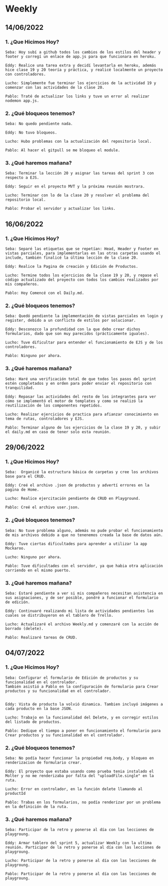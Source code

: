 # Weekly
## 14/06/2022
### 1. ¿Que Hicimos Hoy?
    Seba: Hoy subí a github todos los cambios de los estilos del header y footer y corregí un enlace de app.js para que funcionara en heroku.

    Eddy: Realice una tarea extra y decidí levantarla en heroku, además hice clase 19 y 20 teoría y práctica, y realicé localmente un proyecto con controladores.

    Lucho: Simplemente fue terminar los ejercicios de la actividad 19 y comenzar con las actividades de la clase 20.

    Pablo: Traté de actualizar los links y tuve un error al realizar nodemon app.js.

### 2.   ¿Qué bloqueos tenemos?
    Seba: No quedo pendiente nada.

    Eddy: No tuvo bloqueos.

    Lucho: Hubo problemas con la actualización del repositorio local.

    Pablo: Al hacer el gitpull se me bloqueo el module.

### 3. ¿Qué haremos mañana?     
    Seba: Terminar la lección 20 y asignar las tareas del sprint 3 con respecto a EJS.

    Eddy: Seguir en el proyecto MVT y la próxima reunión mostrara.

    Lucho: Terminar con lo de la clase 20 y resolver el problema del repositorio local.

    Pablo: Probar el servidor y actualizar los links.

## 16/06/2022
### 1. ¿Que Hicimos Hoy?

    Seba: Separé las etiquetas que se repetían: Head, Header y Footer en vistas parciales, para implementarlas en las otras carpetas usando el include, también finalicé la última lección de la clase 20.
    
    Eddy: Realice la Pagina de creación y Edición de Productos.
    
    Lucho: Termine todos los ejercicios de la clase 19 y 20, y repase el código actualizado del proyecto con todos los cambios realizados por mis compañeros.
    
    Pablo: Hoy Comencé con el Daily.md.

### 2.   ¿Qué bloqueos tenemos?
    Seba: Quedó pendiente la implementación de vistas parciales en login y register, debido a un conflicto de estilos por solucionar.

    Eddy: Desconozco la profundidad con la que debo crear dichos formularios, dado que son muy parecidos (prácticamente iguales).

    Lucho: Tuve dificultar para entender el funcionamiento de EJS y de los controladores.

    Pablo: Ninguno por ahora.

### 3. ¿Qué haremos mañana? 
    Seba: Haré una verificación total de que todos los pasos del sprint estén completados y en orden para poder enviar el repositorio con tranquilidad.

    Eddy: Repasar las actividades del resto de los integrantes para ver cómo se implementó el motor de templates y como se realizó la reutilización de los componentes repetidos. 

    Lucho: Realizar ejercicios de practica para afianzar conocimiento en tema de rutas, controladores y EJS.

    Pablo: Terminar alguno de los ejercicios de la clase 19 y 20, y subir el daily.md en caso de tener solo esta reunión.

## 29/06/2022
### 1. ¿Que Hicimos Hoy?

    Seba:  Organicé la estructura básica de carpetas y cree los archivos base para el CRUD.
    
    Eddy: Creé el archivo .json de productos y advertí errores en la pagina de Home.
    
    Lucho: Realice ejercitación pendiente de CRUD en Playground.
    
    Pablo: Creé el archivo user.json.   

### 2.   ¿Qué bloqueos tenemos?
    Seba: No tuve problema alguno, además no pude probar el funcionamiento de mis archivos debido a que no tenenemos creada la base de datos aún.

    Eddy: Tuve ciertas dificultades para aprender a utilizar la app Mockaroo.

    Lucho: Ninguno por ahora.

    Pablo: Tuve dificultades con el servidor, ya que habia otra aplicación corriendo en el mismo puerto.

### 3. ¿Qué haremos mañana? 
    Seba: Estaré pendiente a ver si mis compañeros necesitan asistencia en sus asignaciones, y de ser posible, pondré a funcionar el formulario de edición.

    Eddy: Continuaré realizando mi lista de actividades pendientes las cuales se distribuyeron en el tablero de Trello. 

    Lucho: Actualizaré el archivo Weekly.md y comenzaré con la acción de borrado (delete).

    Pablo: Realizaré tareas de CRUD.

## 04/07/2022
### 1. ¿Que Hicimos Hoy?

    Seba: Configurar el formulario de Edición de productos y su funcionalidad en el controlador. 
    También asistió a Pablo en la configuración de formulario para Crear productos y su funcionalidad en el controlador. 

    
    Eddy: Vista de producto la volvió dinamica. Tambien incluyó imágenes a cada producto en la base JSON. 
    
    Lucho: Trabajo en la funcionalidad del Delete, y en corregir estilos del listado de productos. 
    
    Pablo: Dedique el tiempo a poner en funcionamiento el formulario para Crear productos y su funcionalidad en el controlador.
### 2.   ¿Qué bloqueos tenemos?
    Seba: No podía hacer funcionar la propiedad req.body, y bloqueo en renderizacion de formulario crear. 

    Eddy: El proyecto que estaba usando como prueba tenia instalado el Molter y no me renderizaba por falta del "uploadFile.single" en la ruta. 

    Lucho: Error en controlador, en la función delete llamando al productId

    Pablo: Trabas en los formularios, no podía renderizar por un problema en la definición de la ruta. 

### 3. ¿Qué haremos mañana? 
    Seba: Participar de la retro y ponerse al día con las lecciones de playgroung.

    Eddy: Armar tablero del sprint 5, actualizar Weekly con la ultima reunión. Participar de la retro y ponerse al día con las lecciones de playgroung.

    Lucho: Participar de la retro y ponerse al día con las lecciones de playgroung.

    Pablo: Participar de la retro y ponerse al día con las lecciones de playgroung.
